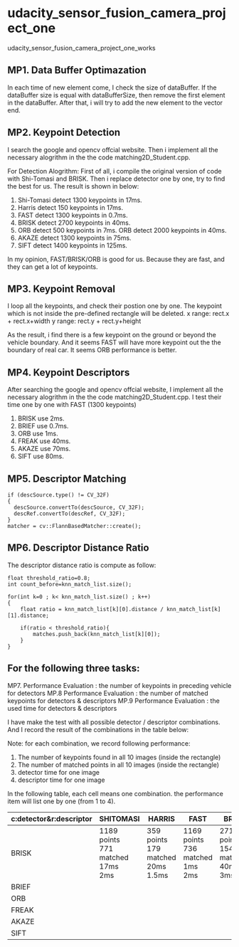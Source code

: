 # udacity_sensor_fusion_camera_project_one
udacity_sensor_fusion_camera_project_one_works

## MP1. Data Buffer Optimazation
In each time of new element come, I check the size of dataBuffer.
If the dataBuffer size is equal with dataBufferSize, then remove the first element in the dataBuffer.
After that, i will try to add the new element to the vector end.

## MP2. Keypoint Detection
I search the google and opencv offcial website. Then i implement all the necessary alogrithm in the the code matching2D_Student.cpp.

For Detection Alogrithm:
First of all, i compile the original version of code with Shi-Tomasi and BRISK.
Then i replace detector one by one, try to find the best for us.
The result is shown in below:
1. Shi-Tomasi detect 1300 keypoints in 17ms.
2. Harris detect 150 keypoints in 17ms. 
3. FAST detect 1300 keypoints in 0.7ms.
4. BRISK detect 2700 keypoints in 40ms.
5. ORB detect 500 keypoints in 7ms. ORB detect 2000 keypoints in 40ms.
6. AKAZE detect 1300 keypoints in 75ms.
7. SIFT detect 1400 keypoints in 125ms.

In my opinion, FAST/BRISK/ORB is good for us. Because they are fast, and they can get a lot of keypoints.

## MP3. Keypoint Removal
I loop all the keypoints, and check their postion one by one.
The keypoint which is not inside the pre-defined rectangle will be deleted.
    x range: rect.x + rect.x+width
    y range: rect.y + rect.y+height

As the result, i find there is a few keypoint on the ground or beyond the vehicle boundary.
And it seems FAST will have more keypoint out the the boundary of real car.
It seems ORB performance is better.

## MP4. Keypoint Descriptors
After searching the google and opencv offcial website, I implement all the necessary alogrithm in the the code matching2D_Student.cpp.
I test their time one by one with FAST (1300 keypoints)
1. BRISK use 2ms.
2. BRIEF use 0.7ms.
3. ORB use 1ms.
4. FREAK use 40ms.
5. AKAZE use 70ms.
6. SIFT use 80ms.

## MP5. Descriptor Matching

    if (descSource.type() != CV_32F)
    {
      descSource.convertTo(descSource, CV_32F);
      descRef.convertTo(descRef, CV_32F);
    }
    matcher = cv::FlannBasedMatcher::create();

## MP6. Descriptor Distance Ratio
The descriptor distance ratio is compute as follow:

    float threshold_ratio=0.8;
    int count_before=knn_match_list.size();

    for(int k=0 ; k< knn_match_list.size() ; k++)
    {
        float ratio = knn_match_list[k][0].distance / knn_match_list[k][1].distance;

        if(ratio < threshold_ratio){
            matches.push_back(knn_match_list[k][0]);
        }
    }

## For the following three tasks:
  MP7. Performance Evaluation : the number of keypoints in preceding vehicle for detectors
  MP.8 Performance Evaluation : the number of matched keypoints for detectors & descriptors
  MP.9 Performance Evaluation : the used time for detectors & descriptors

  I have make the test with all possible detector / descriptor combinations.
  And I record the result of the combinations in the table below:

  Note: for each combination, we record following performance:
  1. The number of keypoints found in all 10 images (inside the rectangle)
  2. The number of matched points in all 10 images (inside the rectangle)
  3. detector time for one image
  4. descriptor time for one image

  In the following table, each cell means one combination. the performance item will list one by one (from 1 to 4).
  
  
|c:detector&r:descriptor | SHITOMASI | HARRIS | FAST | BRISK | ORB | AKAZE | SIFT |
|-|-|-|-|-|-|-|-|
BRISK|1189 points<br/>771 matched<br/>17ms<br/>2ms<br/>| 359 points<br/>179 matched<br/>20ms<br/>1.5ms<br/> |1169 points<br/>736 matched<br/>1ms<br/>2ms<br/> |2714 points<br/>1545 matched<br/>40ms<br/>3ms<br/>|3213 points<br/>2013 matched<br/>10ms<br/>3.5ms<br/>|1655 points<br/>1204 matched<br/>80ms<br/>3ms<br/>|1371 points<br/>586 matched<br/>120ms<br/>1ms<br/>|
BRIEF|
ORB|
FREAK|
AKAZE|
SIFT|





